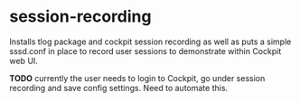 # session-recording

Installs tlog package and cockpit session recording as well as puts a simple sssd.conf in place to record user sessions to demonstrate within Cockpit web UI.

**TODO** currently the user needs to login to Cockpit, go under session recording and save config settings. Need to automate this. 
